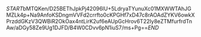 $START$bMTQKen/D25BEThJpkPj42096lU+5LdryaTYunuXc01MXWWTAhJGMZLk4p+Na9AnfoKSDngmVVFd2crrfto0cKPGHf7xD47c8rAOAdZYKV6owkXPrzddGKzV3QWBiR2OkOax4ntLirK2uf6eAUpGcHrov6T22Iy8eZTMfurfrdTnAw/aDGy58Ze9Ug1DJFD/B4W0CDvv6pN1iuS7/ms+Pg==$END$